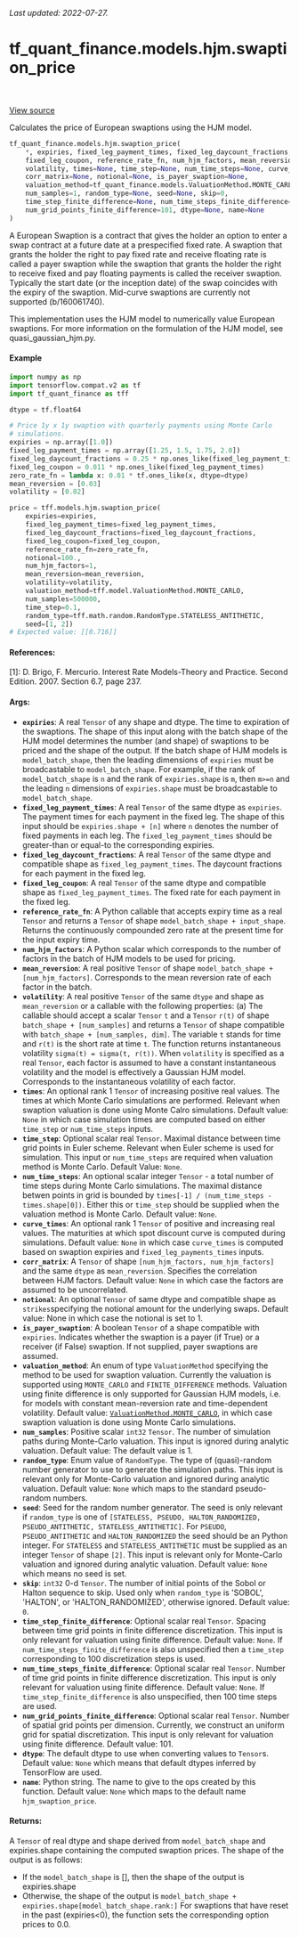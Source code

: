 <!--
This file is generated by a tool. Do not edit directly.
For open-source contributions the docs will be updated automatically.
-->

*Last updated: 2022-07-27.*

<div itemscope itemtype="http://developers.google.com/ReferenceObject">
<meta itemprop="name" content="tf_quant_finance.models.hjm.swaption_price" />
<meta itemprop="path" content="Stable" />
</div>

# tf_quant_finance.models.hjm.swaption_price

<!-- Insert buttons and diff -->

<table class="tfo-notebook-buttons tfo-api" align="left">
</table>

<a target="_blank" href="https://github.com/google/tf-quant-finance/blob/master/tf_quant_finance/models/hjm/swaption_pricing.py">View source</a>



Calculates the price of European swaptions using the HJM model.

```python
tf_quant_finance.models.hjm.swaption_price(
    *, expiries, fixed_leg_payment_times, fixed_leg_daycount_fractions,
    fixed_leg_coupon, reference_rate_fn, num_hjm_factors, mean_reversion,
    volatility, times=None, time_step=None, num_time_steps=None, curve_times=None,
    corr_matrix=None, notional=None, is_payer_swaption=None,
    valuation_method=tf_quant_finance.models.ValuationMethod.MONTE_CARLO,
    num_samples=1, random_type=None, seed=None, skip=0,
    time_step_finite_difference=None, num_time_steps_finite_difference=None,
    num_grid_points_finite_difference=101, dtype=None, name=None
)
```



<!-- Placeholder for "Used in" -->

A European Swaption is a contract that gives the holder an option to enter a
swap contract at a future date at a prespecified fixed rate. A swaption that
grants the holder the right to pay fixed rate and receive floating rate is
called a payer swaption while the swaption that grants the holder the right to
receive fixed and pay floating payments is called the receiver swaption.
Typically the start date (or the inception date) of the swap coincides with
the expiry of the swaption. Mid-curve swaptions are currently not supported
(b/160061740).

This implementation uses the HJM model to numerically value European
swaptions. For more information on the formulation of the HJM model, see
quasi_gaussian_hjm.py.

#### Example

````python
import numpy as np
import tensorflow.compat.v2 as tf
import tf_quant_finance as tff

dtype = tf.float64

# Price 1y x 1y swaption with quarterly payments using Monte Carlo
# simulations.
expiries = np.array([1.0])
fixed_leg_payment_times = np.array([1.25, 1.5, 1.75, 2.0])
fixed_leg_daycount_fractions = 0.25 * np.ones_like(fixed_leg_payment_times)
fixed_leg_coupon = 0.011 * np.ones_like(fixed_leg_payment_times)
zero_rate_fn = lambda x: 0.01 * tf.ones_like(x, dtype=dtype)
mean_reversion = [0.03]
volatility = [0.02]

price = tff.models.hjm.swaption_price(
    expiries=expiries,
    fixed_leg_payment_times=fixed_leg_payment_times,
    fixed_leg_daycount_fractions=fixed_leg_daycount_fractions,
    fixed_leg_coupon=fixed_leg_coupon,
    reference_rate_fn=zero_rate_fn,
    notional=100.,
    num_hjm_factors=1,
    mean_reversion=mean_reversion,
    volatility=volatility,
    valuation_method=tff.model.ValuationMethod.MONTE_CARLO,
    num_samples=500000,
    time_step=0.1,
    random_type=tff.math.random.RandomType.STATELESS_ANTITHETIC,
    seed=[1, 2])
# Expected value: [[0.716]]
````


#### References:
  [1]: D. Brigo, F. Mercurio. Interest Rate Models-Theory and Practice.
  Second Edition. 2007. Section 6.7, page 237.

#### Args:


* <b>`expiries`</b>: A real `Tensor` of any shape and dtype. The time to expiration of
  the swaptions. The shape of this input along with the batch shape of the
  HJM model determines the number (and shape) of swaptions to be priced and
  the shape of the output. If the batch shape of HJM models is
  `model_batch_shape`, then the leading dimensions of `expiries` must be
  broadcastable to `model_batch_shape`. For example, if the rank of
  `model_batch_shape` is `n` and the rank of `expiries.shape` is `m`, then
  `m>=n` and the leading `n` dimensions of `expiries.shape` must be
  broadcastable to `model_batch_shape`.
* <b>`fixed_leg_payment_times`</b>: A real `Tensor` of the same dtype as `expiries`.
  The payment times for each payment in the fixed leg. The shape of this
  input should be `expiries.shape + [n]` where `n` denotes the number of
  fixed payments in each leg. The `fixed_leg_payment_times` should be
  greater-than or equal-to the corresponding expiries.
* <b>`fixed_leg_daycount_fractions`</b>: A real `Tensor` of the same dtype and
  compatible shape as `fixed_leg_payment_times`. The daycount fractions for
  each payment in the fixed leg.
* <b>`fixed_leg_coupon`</b>: A real `Tensor` of the same dtype and compatible shape as
  `fixed_leg_payment_times`. The fixed rate for each payment in the fixed
  leg.
* <b>`reference_rate_fn`</b>: A Python callable that accepts expiry time as a real
  `Tensor` and returns a `Tensor` of shape
  `model_batch_shape + input_shape`. Returns the continuously compounded
  zero rate at the present time for the input expiry time.
* <b>`num_hjm_factors`</b>: A Python scalar which corresponds to the number of factors
  in the batch of HJM models to be used for pricing.
* <b>`mean_reversion`</b>: A real positive `Tensor` of shape
  `model_batch_shape + [num_hjm_factors]`.
  Corresponds to the mean reversion rate of each factor in the batch.
* <b>`volatility`</b>: A real positive `Tensor` of the same `dtype` and shape as
    `mean_reversion` or a callable with the following properties:
    (a)  The callable should accept a scalar `Tensor` `t` and a `Tensor`
    `r(t)` of shape `batch_shape + [num_samples]` and returns a `Tensor` of
    shape compatible with `batch_shape + [num_samples, dim]`. The variable
    `t`  stands for time and `r(t)` is the short rate at time `t`. The
    function returns instantaneous volatility `sigma(t) = sigma(t, r(t))`.
    When `volatility` is specified as a real `Tensor`, each factor is
    assumed to have a constant instantaneous volatility  and the  model is
    effectively a Gaussian HJM model.
    Corresponds to the instantaneous volatility of each factor.
* <b>`times`</b>: An optional rank 1 `Tensor` of increasing positive real values. The
  times at which Monte Carlo simulations are performed. Relevant when
  swaption valuation is done using Monte Calro simulations.
  Default value: `None` in which case simulation times are computed based
  on either `time_step` or `num_time_steps` inputs.
* <b>`time_step`</b>: Optional scalar real `Tensor`. Maximal distance between time
  grid points in Euler scheme. Relevant when Euler scheme is used for
  simulation. This input or `num_time_steps` are required when valuation
  method is Monte Carlo.
  Default Value: `None`.
* <b>`num_time_steps`</b>: An optional scalar integer `Tensor` - a total number of
  time steps during Monte Carlo simulations. The maximal distance betwen
  points in grid is bounded by
  `times[-1] / (num_time_steps - times.shape[0])`.
  Either this or `time_step` should be supplied when the valuation method
  is Monte Carlo.
  Default value: `None`.
* <b>`curve_times`</b>: An optional rank 1 `Tensor` of positive and increasing real
  values. The maturities at which spot discount curve is computed during
  simulations.
  Default value: `None` in which case `curve_times` is computed based on
  swaption expiries and `fixed_leg_payments_times` inputs.
* <b>`corr_matrix`</b>: A `Tensor` of shape `[num_hjm_factors, num_hjm_factors]` and
  the same `dtype` as `mean_reversion`. Specifies the correlation between
  HJM factors.
  Default value: `None` in which case the factors are assumed to be
    uncorrelated.
* <b>`notional`</b>: An optional `Tensor` of same dtype and compatible shape as
  `strikes`specifying the notional amount for the underlying swaps.
   Default value: None in which case the notional is set to 1.
* <b>`is_payer_swaption`</b>: A boolean `Tensor` of a shape compatible with `expiries`.
  Indicates whether the swaption is a payer (if True) or a receiver (if
  False) swaption. If not supplied, payer swaptions are assumed.
* <b>`valuation_method`</b>: An enum of type `ValuationMethod` specifying
  the method to be used for swaption valuation. Currently the valuation is
  supported using `MONTE_CARLO` and `FINITE_DIFFERENCE` methods. Valuation
  using finite difference is only supported for Gaussian HJM models, i.e.
  for models with constant mean-reversion rate and time-dependent
  volatility.
  Default value: <a href="../../../tf_quant_finance/models/ValuationMethod.md#MONTE_CARLO"><code>ValuationMethod.MONTE_CARLO</code></a>, in which case
  swaption valuation is done using Monte Carlo simulations.
* <b>`num_samples`</b>: Positive scalar `int32` `Tensor`. The number of simulation
  paths during Monte-Carlo valuation. This input is ignored during analytic
  valuation.
  Default value: The default value is 1.
* <b>`random_type`</b>: Enum value of `RandomType`. The type of (quasi)-random number
  generator to use to generate the simulation paths. This input is relevant
  only for Monte-Carlo valuation and ignored during analytic valuation.
  Default value: `None` which maps to the standard pseudo-random numbers.
* <b>`seed`</b>: Seed for the random number generator. The seed is only relevant if
  `random_type` is one of `[STATELESS, PSEUDO, HALTON_RANDOMIZED,
  PSEUDO_ANTITHETIC, STATELESS_ANTITHETIC]`. For `PSEUDO`,
  `PSEUDO_ANTITHETIC` and `HALTON_RANDOMIZED` the seed should be an Python
  integer. For `STATELESS` and  `STATELESS_ANTITHETIC` must be supplied as
  an integer `Tensor` of shape `[2]`. This input is relevant only for
  Monte-Carlo valuation and ignored during analytic valuation.
  Default value: `None` which means no seed is set.
* <b>`skip`</b>: `int32` 0-d `Tensor`. The number of initial points of the Sobol or
  Halton sequence to skip. Used only when `random_type` is 'SOBOL',
  'HALTON', or 'HALTON_RANDOMIZED', otherwise ignored.
  Default value: `0`.
* <b>`time_step_finite_difference`</b>: Optional scalar real `Tensor`. Spacing between
  time grid points in finite difference discretization. This input is only
  relevant for valuation using finite difference.
  Default value: `None`. If `num_time_steps_finite_difference` is also
  unspecified then a `time_step` corresponding to 100 discretization steps
  is used.
* <b>`num_time_steps_finite_difference`</b>: Optional scalar real `Tensor`. Number of
  time grid points in finite difference discretization. This input is only
  relevant for valuation using finite difference.
  Default value: `None`. If `time_step_finite_difference` is also
  unspecified, then 100 time steps are used.
* <b>`num_grid_points_finite_difference`</b>: Optional scalar real `Tensor`. Number of
  spatial grid points per dimension. Currently, we construct an uniform grid
  for spatial discretization. This input is only relevant for valuation
  using finite difference.
  Default value: 101.
* <b>`dtype`</b>: The default dtype to use when converting values to `Tensor`s.
  Default value: `None` which means that default dtypes inferred by
    TensorFlow are used.
* <b>`name`</b>: Python string. The name to give to the ops created by this function.
  Default value: `None` which maps to the default name `hjm_swaption_price`.


#### Returns:

A `Tensor` of real dtype and shape derived from `model_batch_shape` and
expiries.shape containing the computed swaption prices. The shape of the
output is as follows:
  * If the `model_batch_shape` is [], then the shape of the output is
    expiries.shape
  * Otherwise, the shape of the output is
    `model_batch_shape + expiries.shape[model_batch_shape.rank:]`
For swaptions that have reset in the past (expiries<0), the function sets
the corresponding option prices to 0.0.
